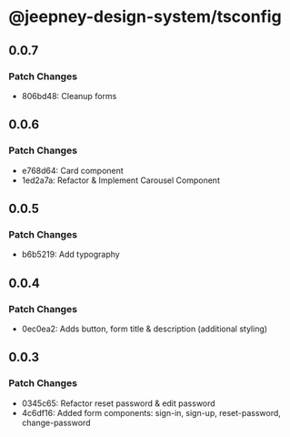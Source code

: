 # @jeepney-design-system/tsconfig

## 0.0.7

### Patch Changes

- 806bd48: Cleanup forms

## 0.0.6

### Patch Changes

- e768d64: Card component
- 1ed2a7a: Refactor & Implement Carousel Component

## 0.0.5

### Patch Changes

- b6b5219: Add typography

## 0.0.4

### Patch Changes

- 0ec0ea2: Adds button, form title & description (additional styling)

## 0.0.3

### Patch Changes

- 0345c65: Refactor reset password & edit password
- 4c6df16: Added form components: sign-in, sign-up, reset-password, change-password
